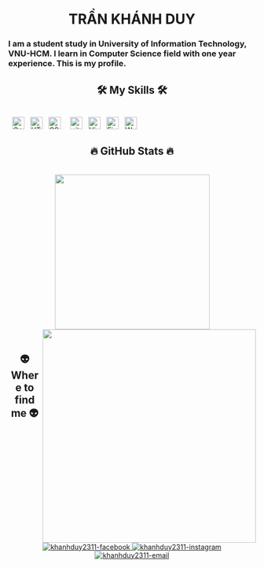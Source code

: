 
<h1 align="center"> TRẦN KHÁNH DUY </h1>
<h3 align="left"> I am a student study in University of Information Technology, VNU-HCM. I learn in Computer Science field with one year experience. This is my profile. </h3>
<h2 align="center">🛠 My Skills 🛠</h2>
<br>
&nbsp;
<span><img src="https://img.shields.io/badge/C++-282C34?logo=cplusplus&logoColor=007ACC" alt="C++ logo" title="C++" height="25" /></span>
&nbsp;
<span><img src="https://img.shields.io/badge/HTML5-282C34?logo=html5&logoColor=E34F26" alt="HTML5 logo" title="HTML5" height="25" /></span>
&nbsp;
<span><img src="https://img.shields.io/badge/CSS3-282C34?logo=css3&logoColor=1572B6" alt="CSS3 logo" title="CSS3" height="25" /></span>
&nbsp;
&nbsp;
<span><img src="https://img.shields.io/badge/git-282C34?logo=git&logoColor=F05032" alt="git logo" title="git" height="25" /></span>
&nbsp;
<span><img src="https://img.shields.io/badge/VS%20Code-282C34?logo=visual-studio-code&logoColor=007ACC" alt="Visual Studio Code logo" title="Visual Studio Code" height="25" /></span>
&nbsp;
<span><img src="https://img.shields.io/badge/Firebase-282C34?logo=firebase&logoColor=FFCA28" alt="Firebase logo" title="Firebase" height="25" /></span>
&nbsp;
<span><img src="https://img.shields.io/badge/WordPress-282C34?logo=wordPress&logoColor=21759B" alt="WordPress logo" title="WordPress" height="25" /></span>
&nbsp;

<br>
<h2 align="center">🔥 GitHub Stats 🔥</h2>
<br>
<div align=center>
  <a href="#" title="KhanhDuy2311">
    <img width="315" align="center" src="https://github-readme-stats.vercel.app/api/top-langs/?username=khanhduy2311&hide=c%23,powershell,Mathematica,Ruby,Objective-C,Objective-C%2b%2b,Cuda&title_color=61dafb&text_color=ffffff&icon_color=61dafb&bg_color=20232a&langs_count=8&layout=compact&border_color=61dafb&hide_border=true" />
  </a>
  <a href="#" title="Khanhduy2311">
    <img align="right" width="434" src="https://github-readme-stats.vercel.app/api?username=khanhduy2311&show_icons=true&theme=react&border_color=61dafb&hide_border=true" />
  </a>
</div>

<br>
<h2 align="center">👽 Where to find me 👽</h2>
<br>
<div align="center">
  <a href="https://www.facebook.com/khanh.duy.2311.2k6" target="blank">
    <img src="https://img.icons8.com/bubbles/100/000000/facebook-new.png" alt="khanhduy2311-facebook" />
  </a>
  <a href="https://www.instagram.com/khahn_duyz.06" target="blank">
    <img src="https://img.icons8.com/bubbles/100/000000/instagram.png" alt="khanhduy2311-instagram" />
  </a>
  <a href="mailto:khanhduy23112006@gmail.com" target="top">
    <img src="https://img.icons8.com/bubbles/100/000000/apple-mail.png" alt="khanhduy2311-email" />
  </a>
</div>

<br>

<br>
